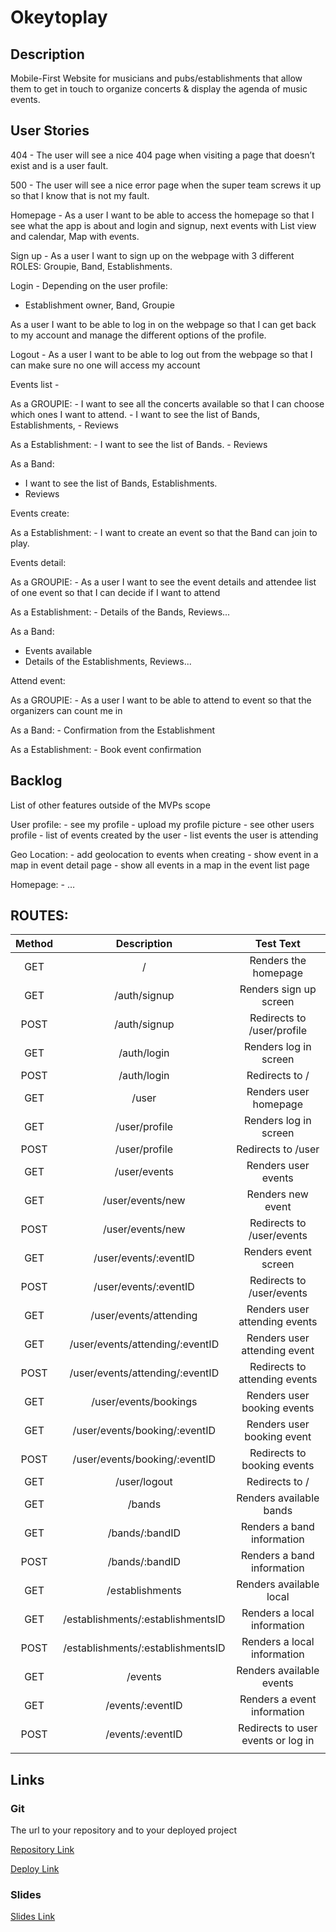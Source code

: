 # Okeytoplay

## Description

Mobile-First Website for musicians and pubs/establishments that allow them to get in touch to organize concerts & display the agenda of music events.

## User Stories

404 - The user will see a nice 404 page when visiting a page that doesn’t exist and is a user fault.

500 - The user will see a nice error page when the super team screws it up so that I know that is not my fault.

Homepage - As a user I want to be able to access the homepage so that I see what the app is about and login and signup, next events with List view and calendar, Map with events.

Sign up - As a user I want to sign up on the webpage with 3 different ROLES: Groupie, Band, Establishments.

Login - Depending on the user profile:

- Establishment owner, Band, Groupie

As a user I want to be able to log in on the webpage so that I can get back to my account and manage the different options of the profile.

Logout - As a user I want to be able to log out from the webpage so that I can make sure no one will access my account

Events list -

As a GROUPIE: - I want to see all the concerts available so that I can choose which ones I want to attend. - I want to see the list of Bands, Establishments, - Reviews

As a Establishment: - I want to see the list of Bands. - Reviews

As a Band:

- I want to see the list of Bands, Establishments.
- Reviews

Events create:

As a Establishment: - I want to create an event so that the Band can join to play.

Events detail:

As a GROUPIE: - As a user I want to see the event details and attendee list of one event so that I can decide if I want to attend

As a Establishment: - Details of the Bands, Reviews...

As a Band:

- Events available
- Details of the Establishments, Reviews...

Attend event:

As a GROUPIE: - As a user I want to be able to attend to event so that the organizers can count me in

As a Band: - Confirmation from the Establishment

As a Establishment: - Book event confirmation

## Backlog

List of other features outside of the MVPs scope

User profile: - see my profile - upload my profile picture - see other users profile - list of events created by the user - list events the user is attending

Geo Location: - add geolocation to events when creating - show event in a map in event detail page - show all events in a map in the event list page

Homepage: - …

## ROUTES:

| Method |            Description            |             Test Text              |
| :----: | :-------------------------------: | :--------------------------------: |
|  GET   |                 /                 |        Renders the homepage        |
|  GET   |           /auth/signup            |       Renders sign up screen       |
|  POST  |           /auth/signup            |     Redirects to /user/profile     |
|  GET   |            /auth/login            |       Renders log in screen        |
|  POST  |            /auth/login            |           Redirects to /           |
|  GET   |               /user               |       Renders user homepage        |
|  GET   |           /user/profile           |       Renders log in screen        |
|  POST  |           /user/profile           |         Redirects to /user         |
|  GET   |           /user/events            |        Renders user events         |
|  GET   |         /user/events/new          |         Renders new event          |
|  POST  |         /user/events/new          |     Redirects to /user/events      |
|  GET   |       /user/events/:eventID       |        Renders event screen        |
|  POST  |       /user/events/:eventID       |     Redirects to /user/events      |
|  GET   |      /user/events/attending       |   Renders user attending events    |
|  GET   |  /user/events/attending/:eventID  |    Renders user attending event    |
|  POST  |  /user/events/attending/:eventID  |   Redirects to attending events    |
|  GET   |       /user/events/bookings       |    Renders user booking events     |
|  GET   |   /user/events/booking/:eventID   |     Renders user booking event     |
|  POST  |   /user/events/booking/:eventID   |    Redirects to booking events     |
|  GET   |           /user/logout            |           Redirects to /           |
|  GET   |              /bands               |      Renders available bands       |
|  GET   |          /bands/:bandID           |     Renders a band information     |
|  POST  |          /bands/:bandID           |     Renders a band information     |
|  GET   |          /establishments          |      Renders available local       |
|  GET   | /establishments/:establishmentsID |    Renders a local information     |
|  POST  | /establishments/:establishmentsID |    Renders a local information     |
|  GET   |              /events              |      Renders available events      |
|  GET   |         /events/:eventID          |    Renders a event information     |
|  POST  |         /events/:eventID          | Redirects to user events or log in |
|        |                                   |

## Links

### Git

The url to your repository and to your deployed project

[Repository Link](http://github.com/)

[Deploy Link](http://heroku.com/)

### Slides

[Slides Link](http://slides.com/)
